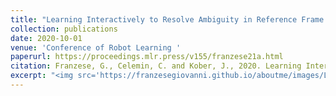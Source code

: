 ```yaml
---
title: "Learning Interactively to Resolve Ambiguity in Reference Frame Selection"
collection: publications
date: 2020-10-01
venue: 'Conference of Robot Learning '
paperurl: https://proceedings.mlr.press/v155/franzese21a.html
citation: Franzese, G., Celemin, C. and Kober, J., 2020. Learning Interactively to Resolve Ambiguity in Reference Frame Selection. In CoRL (pp. 1298-1311).
excerpt: "<img src='https://franzesegiovanni.github.io/aboutme/images/LIRA.png' width='300'>"
---
```


